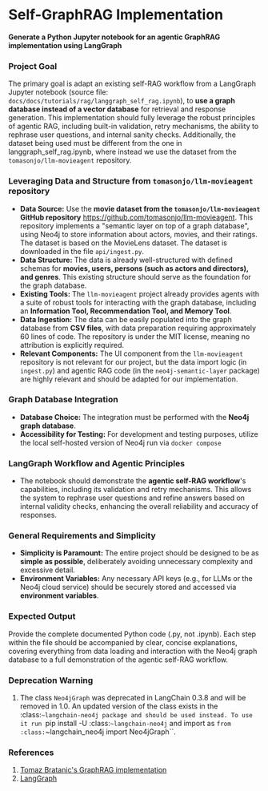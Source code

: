 # Self-GraphRAG Implementation

**Generate a Python Jupyter notebook for an agentic GraphRAG implementation using LangGraph**

### Project Goal
The primary goal is adapt an existing self-RAG workflow from a LangGraph Jupyter notebook (source file: `docs/docs/tutorials/rag/langgraph_self_rag.ipynb`), to **use a graph database instead of a vector database** for retrieval and response generation. This implementation should fully leverage the robust principles of agentic RAG, including built-in validation, retry mechanisms, the ability to rephrase user questions, and internal sanity checks. Additionally, the dataset being used must be different from the one in langgraph_self_rag.ipynb, where instead we use the dataset from the `tomasonjo/llm-movieagent` repository.

### Leveraging Data and Structure from `tomasonjo/llm-movieagent` repository
*   **Data Source:** Use the **movie dataset from the `tomasonjo/llm-movieagent` GitHub repository** https://github.com/tomasonjo/llm-movieagent. This repository implements a "semantic layer on top of a graph database", using Neo4j to store information about actors, movies, and their ratings. The dataset is based on the MovieLens dataset. The dataset is downloaded in the file `api/ingest.py`.
*   **Data Structure:** The data is already well-structured with defined schemas for **movies, users, persons (such as actors and directors), and genres**. This existing structure should serve as the foundation for the graph database.
*   **Existing Tools:** The `llm-movieagent` project already provides agents with a suite of robust tools for interacting with the graph database, including an **Information Tool, Recommendation Tool, and Memory Tool**.
*   **Data Ingestion:** The data can be easily populated into the graph database from **CSV files**, with data preparation requiring approximately 60 lines of code. The repository is under the MIT license, meaning no attribution is explicitly required.
*   **Relevant Components:** The UI component from the `llm-movieagent` repository is not relevant for our project, but the data import logic (in `ingest.py`) and agentic RAG code (in the `neo4j-semantic-layer` package) are highly relevant and should be adapted for our implementation.

### Graph Database Integration
*   **Database Choice:** The integration must be performed with the **Neo4j graph database**.
*   **Accessibility for Testing:** For development and testing purposes, utilize the local self-hosted version of Neo4j run via `docker compose`

### LangGraph Workflow and Agentic Principles
*   The notebook should demonstrate the **agentic self-RAG workflow**'s capabilities, including its validation and retry mechanisms. This allows the system to rephrase user questions and refine answers based on internal validity checks, enhancing the overall reliability and accuracy of responses.

### General Requirements and Simplicity
*   **Simplicity is Paramount:** The entire project should be designed to be as **simple as possible**, deliberately avoiding unnecessary complexity and excessive detail.
*   **Environment Variables:** Any necessary API keys (e.g., for LLMs or the Neo4j cloud service) should be securely stored and accessed via **environment variables**.

### Expected Output
Provide the complete documented Python code (.py, not .ipynb). Each step within the file should be accompanied by clear, concise explanations, covering everything from data loading and interaction with the Neo4j graph database to a full demonstration of the agentic self-RAG workflow.

### Deprecation Warning
1. The class `Neo4jGraph` was deprecated in LangChain 0.3.8 and will be removed in 1.0. An updated version of the class exists in the :class:`~langchain-neo4j package and should be used instead. To use it run `pip install -U :class:`~langchain-neo4j` and import as `from :class:`~langchain_neo4j import Neo4jGraph``.

### References
1. [Tomaz Bratanic's GraphRAG implementation](https://github.com/tomasonjo/llm-movieagent)
2. [LangGraph](https://langchain-ai.github.io/langgraph/)

